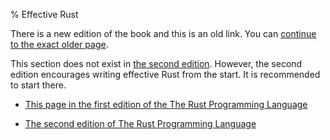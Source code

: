 % Effective Rust

There is a new edition of the book and this is an old link.
You can [continue to the exact older page][1].

This section does not exist in [the second edition][2].
However, the second edition encourages writing effective Rust from the start.
It is recommended to start there.

* [This page in the first edition of the The Rust Programming Language][1]

* [The second edition of The Rust Programming Language][2]


[1]: first-edition/effective-rust.html
[2]: second-edition/

